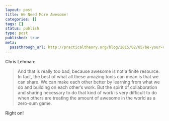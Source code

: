 ```yaml
---
layout: post
title: We Need More Awesome!
categories: []
tags: []
status: publish
type: post
published: true
meta:
  passthrough_url: http://practicaltheory.org/blog/2015/02/05/be-your-own-awesome-we-need-more-awesome/
---
```


Chris Lehman:


>And that is really too bad, because awesome is not a finite resource. In fact, the best of what all these amazing tools can mean is that we can share. We can make each other better by learning from what we do and building on each other’s work. But the spirit of collaboration and sharing necessary to do that kind of work is very difficult to do when others are treating the amount of awesome in the world as a zero-sum game.



Right on!

